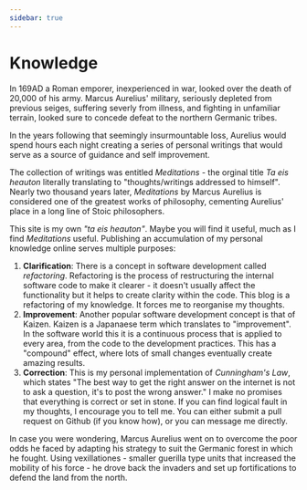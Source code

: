 ```yaml
---
sidebar: true
---
```


# Knowledge

In 169AD a Roman emporer, inexperienced in war, looked over the death of 20,000 of his army. Marcus Aurelius' military, seriously depleted from previous seiges, suffering severly from illness, and fighting in unfamiliar terrain, looked sure to concede defeat to the northern Germanic tribes.

In the years following that seemingly insurmountable loss, Aurelius would spend hours each night creating a series of personal writings that would serve as a source of guidance and self improvement.  

The collection of writings was entitled _Meditations_ - the orginal title _Ta eis heauton_ literally translating to "thoughts/writings addressed to himself". Nearly two thousand years later, _Meditations_ by Marcus Aurelius is considered one of the greatest works of philosophy, cementing Aurelius' place in a long line of Stoic philosophers.

This site is my own _"ta eis heauton"_. Maybe you will find it useful, much as I find _Meditations_ useful. Publishing an accumulation of my personal knowledge online serves multiple purposes:

1. __Clarification__: There is a concept in software development called _refactoring_. Refactoring is the process of restructuring the internal software code to make it clearer - it doesn't usually affect the functionality but it helps to create clarity within the code. This blog is a refactoring of my knowledge. It forces me to reorganise my thoughts.
2. __Improvement__: Another popular software development concept is that of Kaizen. Kaizen is a Japanaese term which translates to "improvement". In the software world this it is a continuous process that is applied to every area, from the code to the development practices. This has a "compound" effect, where lots of small changes eventually create amazing results.
3. __Correction__: This is my personal implementation of _Cunningham's Law_, which states "The best way to get the right answer on the internet is not to ask a question, it's to post the wrong answer." I make no promises that everything is correct or set in stone. If you can find logical fault in my thoughts, I encourage you to tell me. You can either submit a pull request on Github (if you know how), or you can message me directly.

In case you were wondering, Marcus Aurelius went on to overcome the poor odds he faced by adapting his strategy to suit the Germanic forest in which he fought. Using vexillationes - smaller guerilla type units that increased the mobility of his force - he drove back the invaders and set up fortifications to defend the land from the north.
